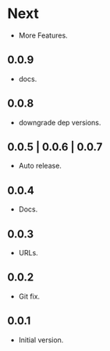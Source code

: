 # Next

- More Features.

## 0.0.9

- docs.

## 0.0.8

- downgrade dep versions.

## 0.0.5 | 0.0.6 | 0.0.7

- Auto release.

## 0.0.4

- Docs.

## 0.0.3

- URLs.

## 0.0.2

- Git fix.

## 0.0.1

- Initial version.
